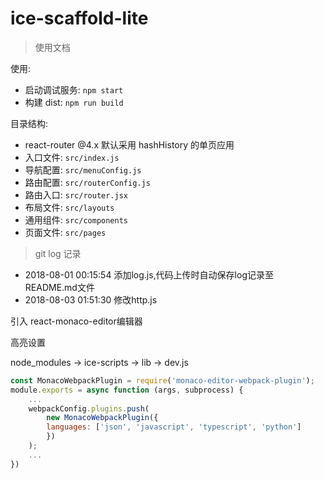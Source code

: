 # ice-scaffold-lite

> 使用文档

使用:

* 启动调试服务: `npm start`
* 构建 dist: `npm run build`

目录结构:

* react-router @4.x 默认采用 hashHistory 的单页应用
* 入口文件: `src/index.js`
* 导航配置: `src/menuConfig.js`
* 路由配置: `src/routerConfig.js`
* 路由入口: `src/router.jsx`
* 布局文件: `src/layouts`
* 通用组件: `src/components`
* 页面文件: `src/pages`

> git log 记录

* 2018-08-01 00:15:54 添加log.js,代码上传时自动保存log记录至README.md文件
* 2018-08-03 01:51:30 修改http.js

引入 react-monaco-editor编辑器

高亮设置

node_modules -> ice-scripts -> lib -> dev.js

```javascript
const MonacoWebpackPlugin = require('monaco-editor-webpack-plugin');
module.exports = async function (args, subprocess) {
    ...
    webpackConfig.plugins.push(
        new MonacoWebpackPlugin({
        languages: ['json', 'javascript', 'typescript', 'python']
        })
    );
    ...
})
```

